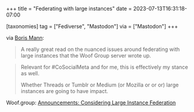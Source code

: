 +++
title = "Federating with large instances"
date = 2023-07-13T16:31:18-07:00

[taxonomies]
tag = ["Fediverse", "Mastodon"]
via = ["Mastodon"]
+++

via [Boris Mann](https://cosocial.ca/@boris/110708399013178079):

> A really great read on the nuanced issues around federating with large instances that the Woof Group server wrote up.

<!-- more -->

> Relevant for #CoSocialMeta and for me, this is effectively my stance as well.
>
> Whether Threads or Tumblr or Medium (or Mozilla or or or) large instances are going to have impact. 

Woof.group: [Announcements: Considering Large Instance Federation](https://blog.woof.group/announcements/considering-large-instance-federation)
